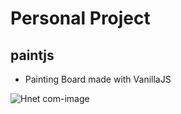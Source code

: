 # Personal Project
## paintjs

- Painting Board made with VanillaJS

![Hnet com-image](https://user-images.githubusercontent.com/79802132/149156788-183ab525-079a-43ba-9fcd-745f9193df2a.gif)
